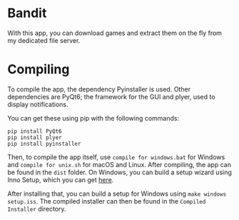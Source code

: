 # Bandit

With this app, you can download games and extract them on the fly from my dedicated file server.

# Compiling

To compile the app, the dependency Pyinstaller is used.
Other dependencies are PyQt6; the framework for the GUI and plyer, used to display notifications.

You can get these using pip with the following commands:

```
pip install PyQt6
pip install plyer
pip install pyinstaller
```

Then, to compile the app itself, use `compile for windows.bat` for Windows and `compile for unix.sh` for macOS and Linux. After compiling, the app can be found in the `dist` folder. On Windows, you can build a setup wizard using Inno Setup, which you can get [here](https://jrsoftware.org/isinfo.php).

After installing that, you can build a setup for Windows using `make windows setup.iss`. The compiled installer can then be found in the `Compiled Installer` directory.